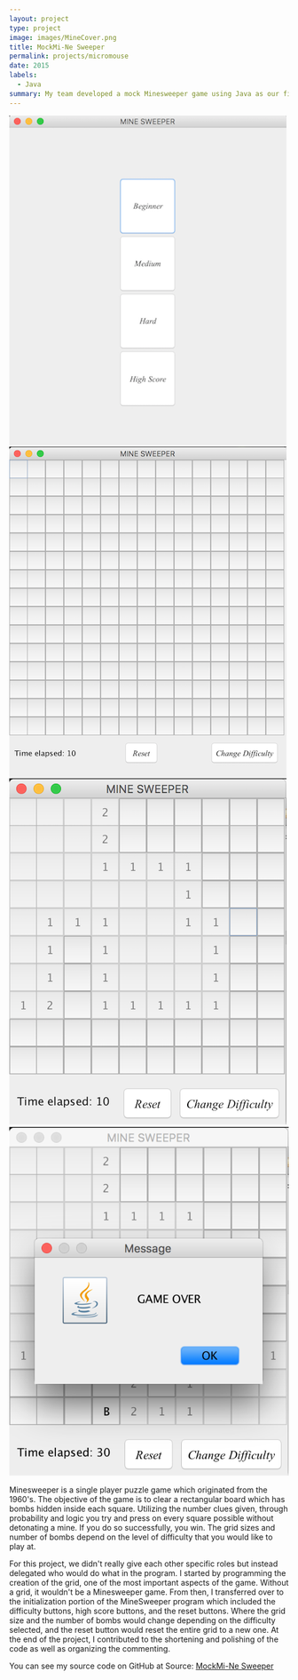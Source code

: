 ```yaml
---
layout: project
type: project
image: images/MineCover.png
title: MockMi-Ne Sweeper
permalink: projects/micromouse
date: 2015
labels:
  - Java
summary: My team developed a mock Minesweeper game using Java as our final project for ICS 211.
---
```


<div class="ui small rounded images">
  <img class="ui image" src="../images/MINESWEEP1.png">
  <img class="ui image" src="../images/MINESWEEP2.png">
  <img class="ui image" src="../images/MINESWEEP3.png">
  <img class="ui image" src="../images/MINESWEEP4.png">
</div>

Minesweeper is a single player puzzle game which originated from the 1960's. The objective of the game is to clear a rectangular board which has bombs hidden inside each square. Utilizing the number clues given, through probability and logic you try and press on every square possible without detonating a mine. If you do so successfully, you win. The grid sizes and number of bombs depend on the level of difficulty that you would like to play at.

For this project, we didn't really give each other specific roles but instead delegated who would do what in the program. I started by programming the creation of the grid, one of the most important aspects of the game. Without a grid, it wouldn't be a Minesweeper game. From then, I transferred over to the initialization portion of the MineSweeper program which included the difficulty buttons, high score buttons, and the reset buttons. Where the grid size and the number of bombs would change depending on the difficulty selected, and the reset button would reset the entire grid to a new one. At the end of the project, I contributed to the shortening and polishing of the code as well as organizing the commenting.

You can see my source code on GitHub at Source: <a href="https://github.com/saehyuns/Projects/tree/master/MockMi-Ne%20Sweeper"><i class="large github icon"></i>MockMi-Ne Sweeper</a>



